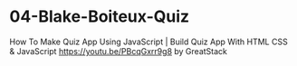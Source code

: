 # 04-Blake-Boiteux-Quiz

How To Make Quiz App Using JavaScript | Build Quiz App With HTML CSS & JavaScript https://youtu.be/PBcqGxrr9g8 by GreatStack